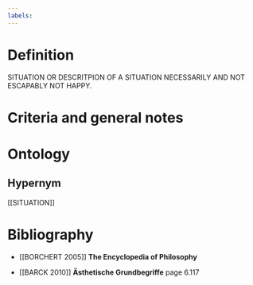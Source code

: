 ```yaml
---
labels: 
---
```


# Definition
SITUATION OR DESCRITPION OF A SITUATION NECESSARILY AND NOT ESCAPABLY NOT HAPPY.
# Criteria and general notes
# Ontology

## Hypernym
[[SITUATION]]
# Bibliography
- [[BORCHERT 2005]]
**The Encyclopedia of Philosophy** 

- [[BARCK 2010]]
**Ästhetische Grundbegriffe** page 6.117
